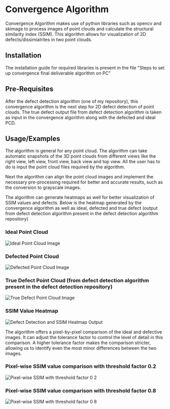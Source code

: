 
# Convergence Algorithm 
Convergence Algorithm makes use of python libraries such as opencv and skimage to process images of point clouds and calculate the structural similarity index (SSIM). This algorithm allows for visualization of 2D defects/dissimialrites in two point clouds.

## Installation

The installation guide for required libraries is present in the file "Steps to set up convergence final deliverable algorithm on PC"


    
## Pre-Requisites
After the defect detection algorithm (one of my repository), this convergence algorithm is the next step for 2D defect detection of point clouds. The true defect output file from defect detection algorithm is taken as input in the convergence algorithm along with the defected and ideal PCD.
## Usage/Examples
The algorithm is general for any point cloud. The algorithm can take automatic snapshots of the 3D point clouds from different views like the right view, left view, front view, back view and top view. All the user has to do is input the point cloud files required by the algorithm. 

Next the algorithm can align the point cloud images and implement the necessary pre-processing required for better and accurate results, such as the conversion to grayscale images.

The algorithm can generate heatmaps as well for better visualization of SSIM values and defects. Below is the heatmap generated by the convergence algorithm as well as ideal, defected and true defect (output from defect detection algorithm present in the defect detection algorithm repository)

### Ideal Point Cloud
![Ideal Point Cloud Image](https://github.com/user-attachments/assets/1fe1496b-561c-4be9-9a3e-735bbc78627c)

### Defected Point Cloud
![Defected Point Cloud Image](https://github.com/user-attachments/assets/e5fcbf31-ca4f-42ca-910e-008f12c72970)

### True Defect Point Cloud (from defect detection algorithm present in the defect detection repository)
![True Defect Point Cloud Image](https://github.com/user-attachments/assets/09a59595-9d12-4d85-a5eb-a94c2f926ce6)

### SSIM Value Heatmap
![Defect Detection and SSIM Heatmap Output](https://github.com/user-attachments/assets/04e44bbd-9126-4d4b-8339-2b200d764839)

The algorithm offers a pixel-by-pixel comparison of the ideal and defective images. It can adjust the tolerance factor to control the level of detail in this comparison. A higher tolerance factor makes the comparison stricter, allowing us to identify even the most minor differences between the two images.

### Pixel-wise SSIM value comparison with threshold factor 0.2
![Pixel-wise SSIM with threshold factor 0 2](https://github.com/user-attachments/assets/141f4011-6bc5-416f-8abd-e59b910da4dd)

### Pixel-wise SSIM value comparison with threshold factor 0.8
![Pixel-wise SSIM with threshold factor 0 8](https://github.com/user-attachments/assets/147a22c7-d0a1-4822-b055-1cf8c96d9266)
